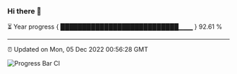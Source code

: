 ### Hi there 👋

⏳ Year progress { ███████████████████████████▁▁▁ } 92.61 %

---

⏰ Updated on Mon, 05 Dec 2022 00:56:28 GMT

![Progress Bar CI](https://github.com/liununu/liununu/workflows/Progress%20Bar%20CI/badge.svg)
